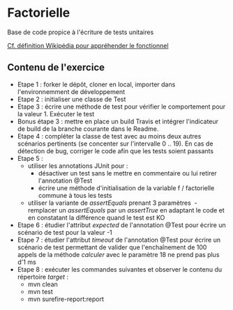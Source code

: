 # Factorielle

Base de code propice à l'écriture de tests unitaires

[Cf. définition Wikipédia pour appréhender le fonctionnel](https://fr.wikipedia.org/wiki/Factorielle)

## Contenu de l'exercice

- Etape 1 : forker le dépôt, cloner en local, importer dans l'environnemment de développement
- Etape 2 : initialiser une classe de Test
- Etape 3 : écrire une méthode de test pour vérifier le comportement pour la valeur 1. Exécuter le test
- Bonus étape 3 : mettre en place un build Travis et intégrer l'indicateur de build de la branche courante dans le Readme.
- Etape 4 : compléter la classe de test avec au moins deux autres scénarios pertinents (se concenter sur l'intervalle 0 .. 19). En cas de détection de bug, corriger le code afin que les tests soient passants
- Etape 5 :
  - utiliser les annotations JUnit pour :
    - désactiver un test sans le mettre en commentaire ou lui retirer l'annotation @Test
    - écrire une méthode d'initialisation de la variable f / factorielle commune à tous les tests
  - utiliser la variante de *assertEquals* prenant 3 paramètres
  - remplacer un *assertEquals* par un *assertTrue* en adaptant le code et en constatant la différence quand le test est KO
- Etape 6 : étudier l'attribut *expected* de l'annotation @Test pour écrire un scénario de test pour la valeur -1
- Etape 7 : étudier l'attribut *timeout* de l'annotation @Test pour écrire un scénario de test permettant de valider que l'enchaînement de 100 appels de la méthode *calculer* avec le paramètre 18 ne prend pas plus d'1 ms
- Etape 8 : exécuter les commandes suivantes et observer le contenu du répertoire *target* :
  - mvn clean
  - mvn test
  - mvn surefire-report:report
